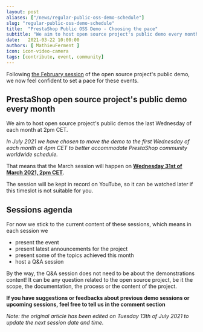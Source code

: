 ```yaml
---
layout: post
aliases: ["/news/regular-public-oss-demo-schedule"]
slug: "regular-public-oss-demo-schedule"
title:  "PrestaShop Public OSS Demo - Choosing the pace"
subtitle: "We aim to host open source project's public demo every month"
date:   2021-03-22 10:00:00
authors: [ MathieuFerment ]
icon: icon-video-camera
tags: [contribute, event, community]
---
```


Following [the February session](https://build.prestashop.com/news/public-oss-demo-2/) of the open source project's public demo, we now feel confident to set a pace for these events.

## PrestaShop open source project's public demo every month

We aim to host open source project's public demos the last Wednesday of each month at 2pm CET.

_In July 2021 we have chosen to move the demo to the first Wednesday of each month at 4pm CET to better accommodate PrestaShop community worldwide schedule._

That means that the March session will happen on [**Wednesday 31st of March 2021, 2pm CET**](https://www.youtube.com/watch?v=UJ_XQs8trs4).

The session will be kept in record on YouTube, so it can be watched later if this timeslot is not suitable for you.


## Sessions agenda

For now we stick to the current content of these sessions, which means in each session we
- present the event
- present latest announcements for the project
- present some of the topics achieved this month
- host a Q&A session

By the way, the Q&A session does not need to be about the demonstrations content! It can be any question related to the open source project, be it the scope, the documentation, the process or the content of the project.

**If you have suggestions or feedbacks about previous demo sessions or upcoming sessions, feel free to tell us in the comment section**


_Note: the original article has been edited on Tuesday 13th of July 2021 to update the next session date and time._